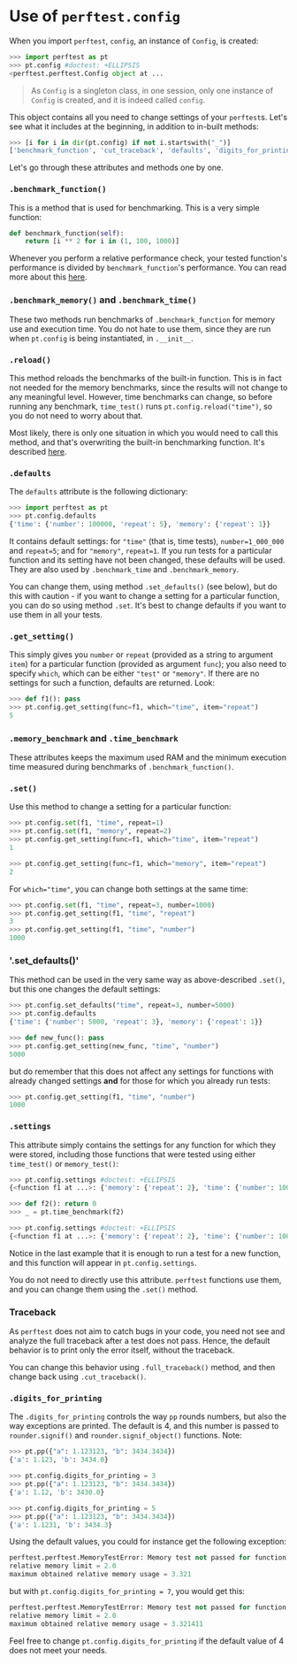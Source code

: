 # Use of `perftest.config`

When you import `perftest`, `config`, an instance of `Config`, is created:

```python
>>> import perftest as pt
>>> pt.config #doctest: +ELLIPSIS
<perftest.perftest.Config object at ...

```

> As `Config` is a singleton class, in one session, only one instance of `Config` is created, and it is indeed called `config`.

This object contains all you need to change settings of your `perftest`s. Let's see what it includes at the beginning, in addition to in-built methods:

```python
>>> [i for i in dir(pt.config) if not i.startswith("_")]
['benchmark_function', 'cut_traceback', 'defaults', 'digits_for_printing', 'full_traceback', 'get_setting', 'log_file', 'log_to_file', 'memory_benchmark', 'reload_memory', 'reload_time', 'set', 'set_defaults', 'settings', 'time_benchmark']

```

Let's go through these attributes and methods one by one.

### `.benchmark_function()`

This is a method that is used for benchmarking. This is a very simple function:

```python
def benchmark_function(self):
    return [i ** 2 for i in (1, 100, 1000)]

```

Whenever you perform a relative performance check, your tested function's performance is divided by `benchmark_function`'s performance. You can read more about this [here](/docs/change_benchmarking_function.md).


### `.benchmark_memory()` and `.benchmark_time()`

These two methods run benchmarks of `.benchmark_function` for memory use and execution time. You do not hate to use them, since they are run when `pt.config` is being instantiated, in `.__init__`.


### `.reload()`

This method reloads the benchmarks of the built-in function. This is in fact not needed for the memory benchmarks, since the results will not change to any meaningful level. However, time benchmarks can change, so before running any benchmark, `time_test()` runs `pt.config.reload("time")`, so you do not need to worry about that.

Most likely, there is only one situation in which you would need to call this method, and that's overwriting the built-in benchmarking function. It's described [here](/docs/change_benchmarking_function.md).


### `.defaults`

The `defaults` attribute is the following dictionary:

```python
>>> import perftest as pt
>>> pt.config.defaults
{'time': {'number': 100000, 'repeat': 5}, 'memory': {'repeat': 1}}

```
It contains default settings: for `"time"` (that is, time tests), `number=1_000_000` and `repeat=5`; and for `"memory"`, `repeat=1`. If you run tests for a particular function and its setting have not been changed, these defaults will be used. They are also used by `.benchmark_time` and `.benchmark_memory`.

You can change them, using method `.set_defaults()` (see below), but do this with caution - if you want to change a setting for a particular function, you can do so using method `.set`. It's best to change defaults if you want to use them in all your tests.


### `.get_setting()`

This simply gives you `number` or `repeat` (provided as a string to argument `item`) for a particular function (provided as argument `func`);  you also need to specify `which`, which can be either `"test"` or `"memory"`. If there are no settings for such a function, defaults are returned. Look:

```python
>>> def f1(): pass
>>> pt.config.get_setting(func=f1, which="time", item="repeat")
5

```

### `.memory_benchmark` and `.time_benchmark`

These attributes keeps the maximum used RAM and the minimum execution time measured during benchmarks of `.benchmark_function()`.

### `.set()`

Use this method to change a setting for a particular function:

```python
>>> pt.config.set(f1, "time", repeat=1)
>>> pt.config.set(f1, "memory", repeat=2)
>>> pt.config.get_setting(func=f1, which="time", item="repeat")
1

>>> pt.config.get_setting(func=f1, which="memory", item="repeat")
2

```

For `which="time"`, you can change both settings at the same time:

```python
>>> pt.config.set(f1, "time", repeat=3, number=1000)
>>> pt.config.get_setting(f1, "time", "repeat")
3
>>> pt.config.get_setting(f1, "time", "number")
1000

```

### '.set_defaults()'

This method can be used in the very same way as above-described `.set()`, but this one changes the default settings:

```python
>>> pt.config.set_defaults("time", repeat=3, number=5000)
>>> pt.config.defaults
{'time': {'number': 5000, 'repeat': 3}, 'memory': {'repeat': 1}}

>>> def new_func(): pass
>>> pt.config.get_setting(new_func, "time", "number")
5000

```

but do remember that this does not affect any settings for functions with already changed settings **and** for those for which you already run tests:

```python
>>> pt.config.get_setting(f1, "time", "number")
1000

```


### `.settings`

This attribute simply contains the settings for any function for which they were stored, including those functions that were tested using either `time_test()` or `memory_test()`:

```python
>>> pt.config.settings #doctest: +ELLIPSIS
{<function f1 at ...>: {'memory': {'repeat': 2}, 'time': {'number': 1000, 'repeat': 3}}}

>>> def f2(): return 0
>>> _ = pt.time_benchmark(f2)

>>> pt.config.settings #doctest: +ELLIPSIS
{<function f1 at ...>: {'memory': {'repeat': 2}, 'time': {'number': 1000, 'repeat': 3}}, <function f2 at ...>: {'time': {'number': 5000, 'repeat': 3}, 'memory': {'repeat': 1}}}

```

Notice in the last example that it is enough to run a test for a new function, and this function will appear in `pt.config.settings`.

You do not need to directly use this attribute. `perftest` functions use them, and you can change them using the `.set()` method.


### Traceback

As `perftest` does not aim to catch bugs in your code, you need not see and analyze the full traceback after a test does not pass. Hence, the default behavior is to print only the error itself, without the traceback.

You can change this behavior using `.full_traceback()` method, and then change back using `.cut_traceback()`.


### `.digits_for_printing`

The `.digits_for_printing` controls the way `pp` rounds numbers, but also the way exceptions are printed. The default is 4, and this number is passed to `rounder.signif()` and `rounder.signif_object()` functions. Note:

```python
>>> pt.pp({"a": 1.123123, "b": 3434.3434})
{'a': 1.123, 'b': 3434.0}

>>> pt.config.digits_for_printing = 3
>>> pt.pp({"a": 1.123123, "b": 3434.3434})
{'a': 1.12, 'b': 3430.0}

>>> pt.config.digits_for_printing = 5
>>> pt.pp({"a": 1.123123, "b": 3434.3434})
{'a': 1.1231, 'b': 3434.3}

```

Using the default values, you could for instance get the following exception:

```python
perftest.perftest.MemoryTestError: Memory test not passed for function f:
relative memory limit = 2.0
maximum obtained relative memory usage = 3.321
```

but with `pt.config.digits_for_printing = 7`, you would get this:

```python
perftest.perftest.MemoryTestError: Memory test not passed for function f:
relative memory limit = 2.0
maximum obtained relative memory usage = 3.321411
```

Feel free to change `pt.config.digits_for_printing` if the default value of 4 does not meet your needs.

